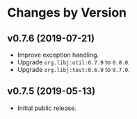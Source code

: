 # Changes by Version

## v0.7.6 (2019-07-21)
* Improve exception handling.
* Upgrade `org.libj:util:0.7.9` to `0.8.0`.
* Upgrade `org.libj:test:0.6.9` to `0.7.0`.

## v0.7.5 (2019-05-13)
* Initial public release.